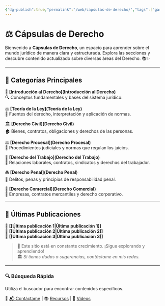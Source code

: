 ```yaml
---
{"dg-publish":true,"permalink":"/web/capsulas-de-derecho/","tags":["gardenEntry"]}
---
```


# ⚖️ Cápsulas de Derecho

Bienvenido a **Cápsulas de Derecho**, un espacio para aprender sobre el mundo jurídico de manera clara y estructurada. Explora las secciones y descubre contenido actualizado sobre diversas áreas del Derecho. 📚✨

---

## 📌 Categorías Principales

📖 **[Introducción al Derecho](Introducción al Derecho)**  
🔍 Conceptos fundamentales y bases del sistema jurídico.

⚖️ **[Teoría de la Ley](Teoría de la Ley)**  
📜 Fuentes del derecho, interpretación y aplicación de normas.

🏛️ **[Derecho Civil](Derecho Civil)**  
🏠 Bienes, contratos, obligaciones y derechos de las personas.

⚖️ **[Derecho Procesal](Derecho Procesal)**  
📑 Procedimientos judiciales y normas que regulan los juicios.

💼 **[Derecho del Trabajo](Derecho del Trabajo)**  
👷 Relaciones laborales, contratos, sindicatos y derechos del trabajador.

🚔 **[Derecho Penal](Derecho Penal)**  
🚨 Delitos, penas y principios de responsabilidad penal.

📜 **[Derecho Comercial](Derecho Comercial)**  
🏦 Empresas, contratos mercantiles y derecho corporativo.

---

## 📝 Últimas Publicaciones

📌 **[[Última publicación 1\|Última publicación 1]]**  
📌 **[[Última publicación 2\|Última publicación 2]]**  
📌 **[[Última publicación 3\|Última publicación 3]]**  

> 🌱 Este sitio está en constante crecimiento. ¡Sigue explorando y aprendiendo!  
> 🏛️ *Si tienes dudas o sugerencias, contáctame en mis redes.*

---

### 🔍 **Búsqueda Rápida**
Utiliza el buscador para encontrar contenidos específicos.

🔗 [📬 Contáctame](#) | 📚 [Recursos](#) | 🎥 [Videos](#)
